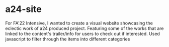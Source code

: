 # a24-site
For FA'22 Intensive, I wanted to create a visual website showcasing the eclectic work of a24 produced project.
Featuring some of the works that are linked to the content's trailer/info for users to check out if interested.
Used javascript to filter through the items into different categories


